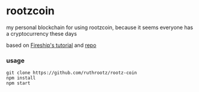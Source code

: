 # rootzcoin

my personal blockchain for using rootzcoin, because it seems everyone has a cryptocurrency these days

based on [Fireship's tutorial](https://www.youtube.com/watch?v=qF7dkrce-mQ&list=WL&index=10&ab_channel=Fireship) and [repo](https://github.com/fireship-io/node-blockchain)

### usage
```
git clone https://github.com/ruthrootz/rootz-coin
npm install
npm start
```
